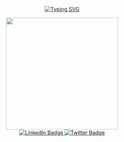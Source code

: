 <div align="center">
  
  [![Typing SVG](https://readme-typing-svg.demolab.com?font=Fira+Code&duration=4000&pause=300&center=true&width=600&lines=hi+👋!;This+is++Rithesh+Singh+%F0%9F%92%AC+%F0%9F%91%80;Nice+to+meet+you+%f0%9f%91%8b)](https://git.io/typing-svg)
  
</div> 

<div id="header" align="center">
  <img src="https://media.giphy.com/media/3kPDmoWdBpQPNhCnUG/giphy.gif" width="300">
</div>

<div id="badges" align="center">
  <a href="https://www.linkedin.com/in/rickx/">
    <img src="https://img.shields.io/badge/LinkedIn-blue?style=for-the-badge&logo=linkedin&logoColor=white" alt="LinkedIn Badge"/>
  </a>
  <a href="https://twitter.com/Ritesh34343709">
    <img src="https://img.shields.io/badge/Twitter-blue?style=for-the-badge&logo=twitter&logoColor=white" alt="Twitter Badge"/>
  </a>
</div>




<!---
rickx-x/rickx-x is a ✨ special ✨ repository because its `README.md` (this file) appears on your GitHub profile.
You can click the Preview link to take a look at your changes.
--->
